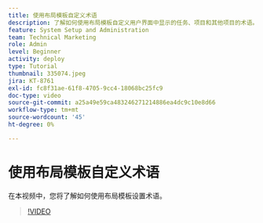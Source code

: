 ```yaml
---
title: 使用布局模板自定义术语
description: 了解如何使用布局模板自定义用户界面中显示的任务、项目和其他项目的术语。
feature: System Setup and Administration
team: Technical Marketing
role: Admin
level: Beginner
activity: deploy
type: Tutorial
thumbnail: 335074.jpeg
jira: KT-8761
exl-id: fc8f31ae-61f8-4705-9cc4-18068bc25fc9
doc-type: video
source-git-commit: a25a49e59ca483246271214886ea4dc9c10e8d66
workflow-type: tm+mt
source-wordcount: '45'
ht-degree: 0%

---
```


# 使用布局模板自定义术语

在本视频中，您将了解如何使用布局模板设置术语。

>[!VIDEO](https://video.tv.adobe.com/v/335074/?quality=12&learn=on)
